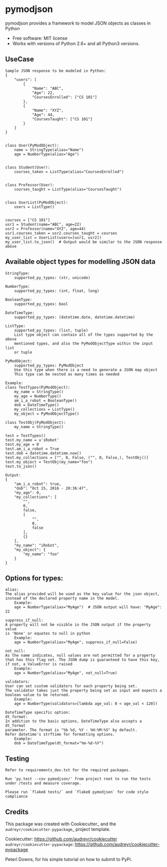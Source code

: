 pymodjson
===============================

pymodjson provides a framework to model JSON objects as classes in Python


* Free software: MIT license
* Works with versions of Python 2.6+ and all Python3 versions.

## UseCase

```
Sample JSON response to be modeled in Python:
{
    "users": [
        {
            "Name": "ABC",
            "Age": 22,
            "CoursesEnrolled": ["CS 101"]
        },
        {
            "Name": "XYZ",
            "Age": 44,
            "CoursesTaught": ["CS 101"]
        }
    ]
}


class User(PyModObject):
    name = StringType(alias="Name")
    age = NumberType(alias="Age")


class Student(User):
    courses_taken = ListType(alias="CoursesEnrolled")


class Professor(User):
    courses_taught = ListType(alias="CoursesTaught")


class UserList(PyModObject):
    users = ListType()


courses = ["CS 101"]
usr1 = Student(name="ABC", age=22)
usr2 = Professor(name="XYZ", age=44)
usr1.courses_taken = usr2.courses_taught = courses
my_user_list = UserList(users=[usr1, usr2])
my_user_list.to_json()  # Output would be similar to the JSON response above
```


## Available object types for modelling JSON data

```
StringType:
    supported_py_types: (str, unicode)

NumberType:
    supported_py_types: (int, float, long)

BooleanType:
    supported_py_types: bool

DateTimeType:
    supported_py_types: (datetime.date, datetime.datetime)

ListType:
    supported_py_types: (list, tuple)
    List type object can contain all of the types supported by the above
    mentioned types, and also the PyModObjectType within the input list
    or tuple

PyModObject:
    supported_py_types: PyModObject
    Use this type when there is a need to generate a JSON map object
    This type can be nested as many times as needed

Example:
class TestTypes(PyModObject):
    my_name = StringType()
    my_age = NumberType()
    am_i_a_robot = BooleanType()
    dob = DateTimeType()
    my_collections = ListType()
    my_object = PyModObjectType()

class TestObj(PyModObject):
    my_name = StringType()

test = TestTypes()
test.my_name = u'iRobot'
test.my_age = 0
test.am_i_a_robot = True
test.dob = datetime.datetime.now()
test.my_collections = ["", 0, False, ("", 0, False,), TestObj()]
test.my_object = TestObj(my_name="foo")
test.to_json()

Output:
{
    "am_i_a_robot": true,
    "dob": "Oct 15, 2016 - 20:36:47",
    "my_age": 0,
    "my_collections": [
        "",
        0,
        false,
        [
            "",
            0,
            false
        ],
        {}
    ],
    "my_name": "iRobot",
    "my_object": {
        "my_name": "foo"
    }
}
```


## Options for types:
```
alias:
The alias provided will be used as the key value for the json object,
instead of the declared property name in the model.
    Example:
    age = NumberType(alias="MyAge")  # JSON output will have: "MyAge": 22

suppress_if_null:
A property will not be visible in the JSON output if the property value
is 'None' or equates to null in python
    Example:
    age = NumberType(alias="MyAge", suppress_if_null=False)

not_null:
As the name indicates, null values are not permitted for a property
that has this flag set. The JSON dump is guaranteed to have this key,
if not, a ValueError is raised
    Example:
    age = NumberType(alias="MyAge", not_null=True)

validators:
User can set custom validators for each property being set.
The validator takes just the property being set as input and expects a
boolean value to be returned.
    Example:
    age = NumberType(validators=[lambda age_val: 0 < age_val < 120])

DateTimeType specific option:
dt_format:
In addition to the basic options, DateTimeType also accepts a dt_format
parameter. The format is "%b %d, %Y - %H:%M:%S" by default.
Refer datetime's strftime for formatting options.
    Example:
    dob = DateTimeType(dt_format="%m-%d-%Y")

```

## Testing

```
Refer to requirements_dev.txt for the required packages.

Run 'py.test --cov pymodjson/' from project root to run the tests under /tests and measure coverage.

Please run `flake8 tests/` and `flake8 pymodjson` for code style compliance
```


## Credits

This package was created with Cookiecutter_ and the `audreyr/cookiecutter-pypackage`_ project template.

Cookiecutter: https://github.com/audreyr/cookiecutter
`audreyr/cookiecutter-pypackage`: https://github.com/audreyr/cookiecutter-pypackage

Peterl Downs, for his simple tutorial on how to submit to PyPi.

